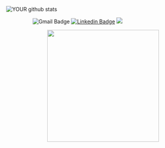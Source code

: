 
![YOUR github stats](https://github-readme-stats.vercel.app/api?username=Daniboy370) 
<br/>

&nbsp; &nbsp; &nbsp; &nbsp; &nbsp; &nbsp; &nbsp; &nbsp; &nbsp; ![Gmail Badge](https://img.shields.io/badge/-Daniboy370@gmail.com-c14438?style=flat-square&logo=Gmail&logoColor=white&link=mailto:Daniel.eng@campus.technion.ac.il) 
[![Linkedin Badge](https://img.shields.io/badge/-Daniel_Engelsman-blue?style=flat-square&logo=Linkedin&logoColor=white&link=https://www.linkedin.com/in/daniel-engelsman/)](https://www.linkedin.com/in/daniel-engelsman/) 
[![](https://img.shields.io/badge/🌠-Kaggle-brightgreen)](https://www.kaggle.com/daniboy370)

&nbsp; &nbsp; &nbsp; &nbsp; &nbsp; &nbsp; &nbsp; &nbsp; &nbsp; &nbsp; &nbsp; &nbsp; &nbsp; &nbsp; <img src='https://media1.tenor.com/images/69526a37d84d274e6e01da07bf0ed0b5/tenor.gif?itemid=4691438' width=300 />
